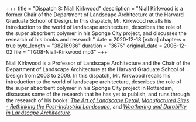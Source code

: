 +++
title = "Dispatch 8: Niall Kirkwood"
description = "Niall Kirkwood is a former Chair of the Department of Landscape Architecture at the Harvard Graduate School of Design. In this dispatch, Mr. Kirkwood recalls his introduction to the world of landscape architecture, describes the role of the super absorbent polymer in his Sponge City project, and discusses the research of his books and research."
date = 2020-12-18
[extra]
chapters = true
byte_length = "38216936"
duration = "3675"
original_date = 2006-12-02
file = "TG08-Niall-Kirkwood.mp3"
+++

Niall Kirkwood is a Professor of Landscape Architecture and the Chair of the Department of Landscape Architecture at the Harvard Graduate School of Design from 2003 to 2009. In this dispatch, Mr. Kirkwood recalls his introduction to the world of landscape architecture, describes the role of the super absorbent polymer in his Sponge City project in Rotterdam, discusses some of the research that he has yet to publish, and runs through the research of his books: *[The Art of Landscape Detail](https://www.gsd.harvard.edu/publication/the-art-of-landscape-detail-fundamentals-practices-and-case/)*, *[Manufactured Sites - Rethinking the Post-Industrial Landscape](https://www.gsd.harvard.edu/publication/manufactured-sites/)*, and *[Weathering and Durability in Landscape Architecture](https://www.gsd.harvard.edu/publication/weathering-and-durability-in-landscape-architecture-fundamentals/)*.
